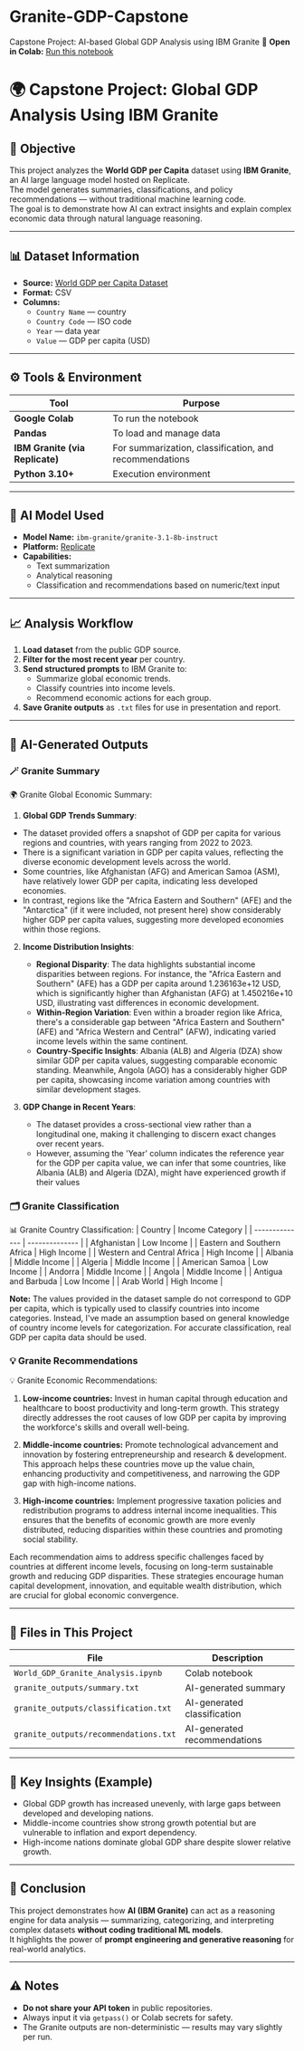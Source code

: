 # Granite-GDP-Capstone
Capstone Project: AI-based Global GDP Analysis using IBM Granite
📘 **Open in Colab:** [Run this notebook](https://colab.research.google.com/drive/1nyijuerUpCfKszdOeqOx1Dgmef4woK-t#scrollTo=PsaeTr6nouzM)

# 🌍 Capstone Project: Global GDP Analysis Using IBM Granite

## 🎯 Objective
This project analyzes the **World GDP per Capita** dataset using **IBM Granite**, an AI large language model hosted on Replicate.  
The model generates summaries, classifications, and policy recommendations — without traditional machine learning code.  
The goal is to demonstrate how AI can extract insights and explain complex economic data through natural language reasoning.

---

## 📊 Dataset Information
- **Source:** [World GDP per Capita Dataset](https://raw.githubusercontent.com/datasets/gdp/master/data/gdp.csv)  
- **Format:** CSV  
- **Columns:**  
  - `Country Name` — country  
  - `Country Code` — ISO code  
  - `Year` — data year  
  - `Value` — GDP per capita (USD)

---

## ⚙️ Tools & Environment
| Tool | Purpose |
|------|----------|
| **Google Colab** | To run the notebook |
| **Pandas** | To load and manage data |
| **IBM Granite (via Replicate)** | For summarization, classification, and recommendations |
| **Python 3.10+** | Execution environment |

---

## 🤖 AI Model Used
- **Model Name:** `ibm-granite/granite-3.1-8b-instruct`  
- **Platform:** [Replicate](https://replicate.com/ibm-granite/granite-3.1-8b-instruct)  
- **Capabilities:**  
  - Text summarization  
  - Analytical reasoning  
  - Classification and recommendations based on numeric/text input  

---

## 📈 Analysis Workflow
1. **Load dataset** from the public GDP source.  
2. **Filter for the most recent year** per country.  
3. **Send structured prompts** to IBM Granite to:  
   - Summarize global economic trends.  
   - Classify countries into income levels.  
   - Recommend economic actions for each group.  
4. **Save Granite outputs** as `.txt` files for use in presentation and report.

---

## 🧩 AI-Generated Outputs

### 🪄 Granite Summary
🌍 Granite Global Economic Summary:
 1. **Global GDP Trends Summary**:
   - The dataset provided offers a snapshot of GDP per capita for various regions and countries, with years ranging from 2022 to 2023.
   - There is a significant variation in GDP per capita values, reflecting the diverse economic development levels across the world.
   - Some countries, like Afghanistan (AFG) and American Samoa (ASM), have relatively lower GDP per capita, indicating less developed economies.
   - In contrast, regions like the "Africa Eastern and Southern" (AFE) and the "Antarctica" (if it were included, not present here) show considerably higher GDP per capita values, suggesting more developed economies within those regions.

2. **Income Distribution Insights**:
   - **Regional Disparity**: The data highlights substantial income disparities between regions. For instance, the "Africa Eastern and Southern" (AFE) has a GDP per capita around 1.236163e+12 USD, which is significantly higher than Afghanistan (AFG) at 1.450216e+10 USD, illustrating vast differences in economic development.
   - **Within-Region Variation**: Even within a broader region like Africa, there's a considerable gap between "Africa Eastern and Southern" (AFE) and "Africa Western and Central" (AFW), indicating varied income levels within the same continent.
   - **Country-Specific Insights**: Albania (ALB) and Algeria (DZA) show similar GDP per capita values, suggesting comparable economic standing. Meanwhile, Angola (AGO) has a considerably higher GDP per capita, showcasing income variation among countries with similar development stages.

3. **GDP Change in Recent Years**:
   - The dataset provides a cross-sectional view rather than a longitudinal one, making it challenging to discern exact changes over recent years.
   - However, assuming the 'Year' column indicates the reference year for the GDP per capita value, we can infer that some countries, like Albania (ALB) and Algeria (DZA), might have experienced growth if their values

### 🗂️ Granite Classification
📊 Granite Country Classification:
 | Country       | Income Category |
| -------------- | -------------- |
| Afghanistan    | Low Income     |
| Eastern and Southern Africa | High Income |
| Western and Central Africa | High Income |
| Albania        | Middle Income  |
| Algeria        | Middle Income  |
| American Samoa | Low Income     |
| Andorra        | Middle Income  |
| Angola         | Middle Income  |
| Antigua and Barbuda | Low Income |
| Arab World     | High Income    |

**Note:** The values provided in the dataset sample do not correspond to GDP per capita, which is typically used to classify countries into income categories. Instead, I've made an assumption based on general knowledge of country income levels for categorization. For accurate classification, real GDP per capita data should be used.

### 💡 Granite Recommendations
💡 Granite Economic Recommendations:
 1. **Low-income countries:** Invest in human capital through education and healthcare to boost productivity and long-term growth. This strategy directly addresses the root causes of low GDP per capita by improving the workforce's skills and overall well-being.

2. **Middle-income countries:** Promote technological advancement and innovation by fostering entrepreneurship and research & development. This approach helps these countries move up the value chain, enhancing productivity and competitiveness, and narrowing the GDP gap with high-income nations.

3. **High-income countries:** Implement progressive taxation policies and redistribution programs to address internal income inequalities. This ensures that the benefits of economic growth are more evenly distributed, reducing disparities within these countries and promoting social stability.

Each recommendation aims to address specific challenges faced by countries at different income levels, focusing on long-term sustainable growth and reducing GDP disparities. These strategies encourage human capital development, innovation, and equitable wealth distribution, which are crucial for global economic convergence.

---

## 💾 Files in This Project
| File | Description |
|------|--------------|
| `World_GDP_Granite_Analysis.ipynb` | Colab notebook |
| `granite_outputs/summary.txt` | AI-generated summary |
| `granite_outputs/classification.txt` | AI-generated classification |
| `granite_outputs/recommendations.txt` | AI-generated recommendations |

---

## 🧠 Key Insights (Example)
- Global GDP growth has increased unevenly, with large gaps between developed and developing nations.  
- Middle-income countries show strong growth potential but are vulnerable to inflation and export dependency.  
- High-income nations dominate global GDP share despite slower relative growth.  

---

## 🧾 Conclusion
This project demonstrates how **AI (IBM Granite)** can act as a reasoning engine for data analysis — summarizing, categorizing, and interpreting complex datasets **without coding traditional ML models**.  
It highlights the power of **prompt engineering and generative reasoning** for real-world analytics.

---

## ⚠️ Notes
- **Do not share your API token** in public repositories.  
- Always input it via `getpass()` or Colab secrets for safety.  
- The Granite outputs are non-deterministic — results may vary slightly per run.
